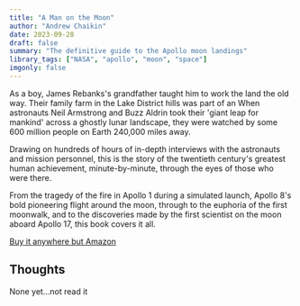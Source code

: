 ```yaml
---
title: "A Man on the Moon"
author: "Andrew Chaikin"
date: 2023-09-28
draft: false
summary: "The definitive guide to the Apollo moon landings"
library_tags: ["NASA", "apollo", "moon", "space"]
imgonly: false
---
```

As a boy, James Rebanks's grandfather taught him to work the land the old way. Their family farm in the Lake District hills was part of an When astronauts Neil Armstrong and Buzz Aldrin took their 'giant leap for mankind' across a ghostly lunar landscape, they were watched by some 600 million people on Earth 240,000 miles away.

Drawing on hundreds of hours of in-depth interviews with the astronauts and mission personnel, this is the story of the twentieth century's greatest human achievement, minute-by-minute, through the eyes of those who were there.

From the tragedy of the fire in Apollo 1 during a simulated launch, Apollo 8's bold pioneering flight around the moon, through to the euphoria of the first moonwalk, and to the discoveries made by the first scientist on the moon aboard Apollo 17, this book covers it all.

[Buy it anywhere but Amazon](https://www.waterstones.com/book/a-man-on-the-moon/andrew-chaikin/9780241363157)

## Thoughts

None yet...not read it
